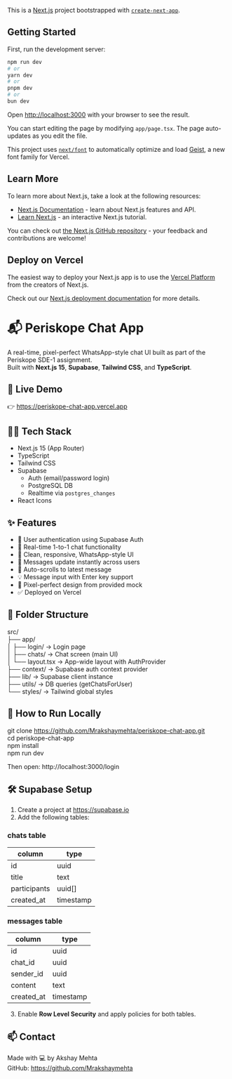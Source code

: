 This is a [Next.js](https://nextjs.org) project bootstrapped with [`create-next-app`](https://nextjs.org/docs/app/api-reference/cli/create-next-app).

## Getting Started

First, run the development server:

```bash
npm run dev
# or
yarn dev
# or
pnpm dev
# or
bun dev
```

Open [http://localhost:3000](http://localhost:3000) with your browser to see the result.

You can start editing the page by modifying `app/page.tsx`. The page auto-updates as you edit the file.

This project uses [`next/font`](https://nextjs.org/docs/app/building-your-application/optimizing/fonts) to automatically optimize and load [Geist](https://vercel.com/font), a new font family for Vercel.

## Learn More

To learn more about Next.js, take a look at the following resources:

- [Next.js Documentation](https://nextjs.org/docs) - learn about Next.js features and API.
- [Learn Next.js](https://nextjs.org/learn) - an interactive Next.js tutorial.

You can check out [the Next.js GitHub repository](https://github.com/vercel/next.js) - your feedback and contributions are welcome!

## Deploy on Vercel

The easiest way to deploy your Next.js app is to use the [Vercel Platform](https://vercel.com/new?utm_medium=default-template&filter=next.js&utm_source=create-next-app&utm_campaign=create-next-app-readme) from the creators of Next.js.

Check out our [Next.js deployment documentation](https://nextjs.org/docs/app/building-your-application/deploying) for more details.


# 📬 Periskope Chat App

A real-time, pixel-perfect WhatsApp-style chat UI built as part of the Periskope SDE-1 assignment.  
Built with **Next.js 15**, **Supabase**, **Tailwind CSS**, and **TypeScript**.

## 🔗 Live Demo

👉 https://periskope-chat-app.vercel.app

## 🧑‍💻 Tech Stack

- Next.js 15 (App Router)
- TypeScript
- Tailwind CSS
- Supabase
  - Auth (email/password login)
  - PostgreSQL DB
  - Realtime via `postgres_changes`
- React Icons

## ✨ Features

- 🔐 User authentication using Supabase Auth
- 💬 Real-time 1-to-1 chat functionality
- 📱 Clean, responsive, WhatsApp-style UI
- 🚀 Messages update instantly across users
- 🧠 Auto-scrolls to latest message
- 💡 Message input with Enter key support
- 🎨 Pixel-perfect design from provided mock
- ✅ Deployed on Vercel

## 📁 Folder Structure

src/  
├── app/  
│   ├── login/        → Login page  
│   ├── chats/        → Chat screen (main UI)  
│   └── layout.tsx    → App-wide layout with AuthProvider  
├── context/          → Supabase auth context provider  
├── lib/              → Supabase client instance  
├── utils/            → DB queries (getChatsForUser)  
└── styles/           → Tailwind global styles

## 🔧 How to Run Locally

git clone https://github.com/Mrakshaymehta/periskope-chat-app.git  
cd periskope-chat-app  
npm install  
npm run dev

Then open: http://localhost:3000/login

## 🛠 Supabase Setup

1. Create a project at https://supabase.io  
2. Add the following tables:

### chats table

| column       | type     |
|--------------|----------|
| id           | uuid     |
| title        | text     |
| participants | uuid[]   |
| created_at   | timestamp|

### messages table

| column     | type     |
|------------|----------|
| id         | uuid     |
| chat_id    | uuid     |
| sender_id  | uuid     |
| content    | text     |
| created_at | timestamp|

3. Enable **Row Level Security** and apply policies for both tables.

## 📫 Contact

Made with 💻 by Akshay Mehta  
GitHub: https://github.com/Mrakshaymehta
